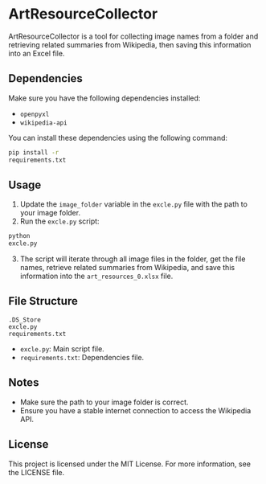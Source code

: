 # ArtResourceCollector

ArtResourceCollector is a tool for collecting image names from a folder and retrieving related summaries from Wikipedia, then saving this information into an Excel file.

## Dependencies

Make sure you have the following dependencies installed:

- `openpyxl`
- `wikipedia-api`

You can install these dependencies using the following command:

```sh
pip install -r 
requirements.txt
```

## Usage

1. Update the `image_folder` variable in the `excle.py` file with the path to your image folder.
2. Run the `excle.py` script:

```sh
python 
excle.py
```

3. The script will iterate through all image files in the folder, get the file names, retrieve related summaries from Wikipedia, and save this information into the `art_resources_0.xlsx` file.

## File Structure

```
.DS_Store
excle.py
requirements.txt
```
- `excle.py`: Main script file.
- `requirements.txt`: Dependencies file.

## Notes

- Make sure the path to your image folder is correct.
- Ensure you have a stable internet connection to access the Wikipedia API.

## License

This project is licensed under the MIT License. For more information, see the LICENSE file.